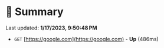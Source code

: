 # 📖 Summary
Last updated: **1/17/2023, 9:50:48 PM**

- `GET` [https://google.com](https://google.com) - **Up** (486ms)
